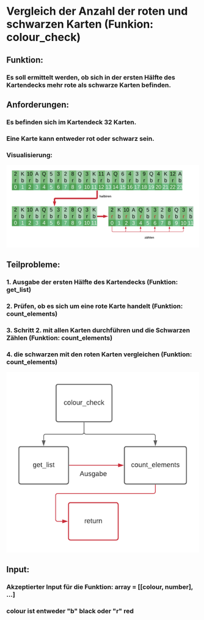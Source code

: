 # **Vergleich der Anzahl der roten und schwarzen Karten (Funkion: colour_check)**
## Funktion:
### Es soll ermittelt werden, ob sich in der ersten Hälfte des Kartendecks mehr rote als schwarze Karten befinden.

## Anforderungen:
### Es befinden sich im Kartendeck 32 Karten.
### Eine Karte kann entweder rot oder schwarz sein.

### Visualisierung:
![](Visualisierung.png)

## Teilprobleme:
### 1. Ausgabe der ersten Hälfte des Kartendecks (Funktion: get_list)
### 2. Prüfen, ob es sich um eine rote Karte handelt (Funktion: count_elements)
### 3. Schritt 2. mit allen Karten durchführen und die Schwarzen Zählen (Funktion: count_elements)
### 4. die schwarzen mit den roten Karten vergleichen (Funktion: count_elements)
![](Teil_Probleme.png)

## Input:
### Akzeptierter Input für die Funktion: array = [[colour, number], …]
### colour ist entweder "b" black oder "r" red

